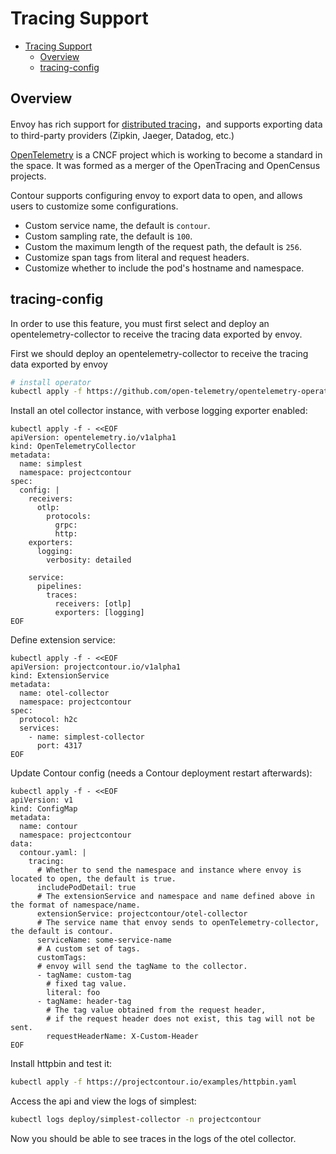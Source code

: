 # Tracing Support

- [Tracing Support](#tracing-support)
  - [Overview](#overview)
  - [tracing-config](#tracing-config)

## Overview

Envoy has rich support for [distributed tracing][1]，and supports exporting data to third-party providers (Zipkin, Jaeger, Datadog, etc.)

[OpenTelemetry][2] is a CNCF project which is working to become a standard in the space. It was formed as a merger of the OpenTracing and OpenCensus projects.

Contour supports configuring envoy to export data to open, and allows users to customize some configurations.

- Custom service name, the default is `contour`.
- Custom sampling rate, the default is `100`.
- Custom the maximum length of the request path, the default is `256`.
- Customize span tags from literal and request headers.
- Customize whether to include the pod's hostname and namespace.

## tracing-config

In order to use this feature, you must first select and deploy an opentelemetry-collector to receive the tracing data exported by envoy. 

First we should deploy an opentelemetry-collector to receive the tracing data exported by envoy
```bash
# install operator
kubectl apply -f https://github.com/open-telemetry/opentelemetry-operator/releases/latest/download/opentelemetry-operator.yaml
```

Install an otel collector instance, with verbose logging exporter enabled:
```shell
kubectl apply -f - <<EOF
apiVersion: opentelemetry.io/v1alpha1
kind: OpenTelemetryCollector
metadata:
  name: simplest
  namespace: projectcontour
spec:
  config: |
    receivers:
      otlp:
        protocols:
          grpc:
          http:
    exporters:
      logging:
        verbosity: detailed

    service:
      pipelines:
        traces:
          receivers: [otlp]
          exporters: [logging]
EOF
```

Define extension service:
```shell
kubectl apply -f - <<EOF
apiVersion: projectcontour.io/v1alpha1
kind: ExtensionService
metadata:
  name: otel-collector
  namespace: projectcontour
spec:
  protocol: h2c
  services:
    - name: simplest-collector
      port: 4317
EOF
```

Update Contour config (needs a Contour deployment restart afterwards):
```shell
kubectl apply -f - <<EOF
apiVersion: v1
kind: ConfigMap
metadata:
  name: contour
  namespace: projectcontour
data:
  contour.yaml: |
    tracing:
      # Whether to send the namespace and instance where envoy is located to open, the default is true.
      includePodDetail: true
      # The extensionService and namespace and name defined above in the format of namespace/name.
      extensionService: projectcontour/otel-collector
      # The service name that envoy sends to openTelemetry-collector, the default is contour.
      serviceName: some-service-name
      # A custom set of tags.
      customTags:
      # envoy will send the tagName to the collector.
      - tagName: custom-tag
        # fixed tag value.
        literal: foo
      - tagName: header-tag
        # The tag value obtained from the request header, 
        # if the request header does not exist, this tag will not be sent.
        requestHeaderName: X-Custom-Header        
EOF
```

Install httpbin and test it:
```bash
kubectl apply -f https://projectcontour.io/examples/httpbin.yaml
```

Access the api and view the logs of simplest:
```bash
kubectl logs deploy/simplest-collector -n projectcontour
```

Now you should be able to see traces in the logs of the otel collector.

[1]: https://www.envoyproxy.io/docs/envoy/latest/intro/arch_overview/observability/tracing
[2]: https://opentelemetry.io/

